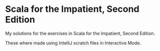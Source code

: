# Scala for the Impatient, Second Edition

My solutions for the exercises in Scala for the Impatient, Second Edition.

These where made using IntelliJ scratch files in Interactive Mode.
